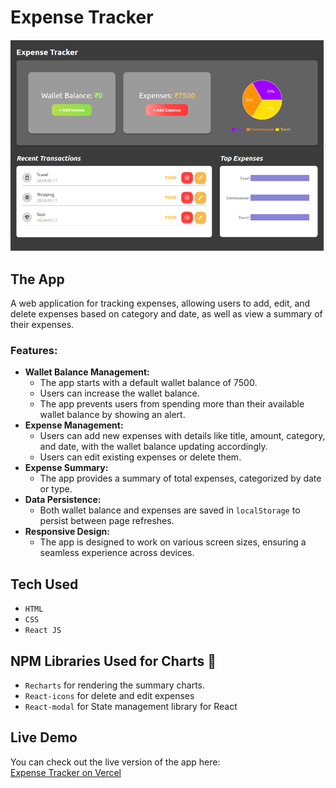 # Expense Tracker

![Screenshot of App](./public/Indra_Expense_Tracker.png)

## The App

A web application for tracking expenses, allowing users to add, edit, and delete expenses based on category and date, as well as view a summary of their expenses.

### Features:

- **Wallet Balance Management:**
  - The app starts with a default wallet balance of 7500.
  - Users can increase the wallet balance.
  - The app prevents users from spending more than their available wallet balance by showing an alert.
- **Expense Management:**
  - Users can add new expenses with details like title, amount, category, and date, with the wallet balance updating accordingly.
  - Users can edit existing expenses or delete them.
- **Expense Summary:**
  - The app provides a summary of total expenses, categorized by date or type.
- **Data Persistence:**
  - Both wallet balance and expenses are saved in `localStorage` to persist between page refreshes.
- **Responsive Design:**
  - The app is designed to work on various screen sizes, ensuring a seamless experience across devices.

## Tech Used

- `HTML`
- `CSS`
- `React JS`

## NPM Libraries Used for Charts 🚀

- `Recharts` for rendering the summary charts.
- `React-icons` for delete and edit expenses
- `React-modal` for State management library for React

## Live Demo

You can check out the live version of the app here:  
[Expense Tracker on Vercel](https://expense-tracker-270ax97g5-indra-reddys-projects.vercel.app)
